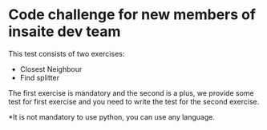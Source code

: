 # Code challenge for new members of insaite dev team

This test consists of two exercises:
- Closest Neighbour
- Find splitter

The first exercise is mandatory and the second is a plus, we provide some test for first exercise and you need to write the test for the second exercise.

*It is not mandatory to use python, you can use any language.